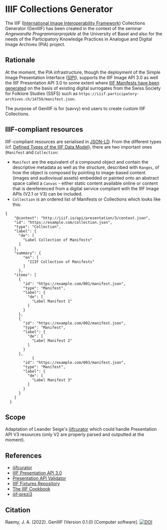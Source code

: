 # IIIF Collections Generator
The IIIF ([International Image Interoperability Framework](https://iiif.io/)) Collections Generator (GenIIIF) has been created in the context of the seminar _Angewandte Programmierprojekte_ at the University of Basel and also for the needs of the Participatory Knowledge Practices in Analogue and Digital Image Archives (PIA) project.

## Rationale
At the moment, the PIA infrastructure, though the deployment of the Simple Image Presentation Interface ([SIPI](https://sipi.io/)), supports the IIIF Image API 3.0 as well the IIIF Presentation API 3.0 to some extent where [IIIF Manifests have been generated](https://github.com/Participatory-Image-Archives/pia-iiif-manifest-host) on the basis of existing digital surrogates from the Swiss Society for Folklore Studies (SSFS) such as `https://iiif.participatory-archives.ch/14759/manifest.json`. 

The purpose of GenIIIF is for (savvy) end users to create custom IIIF Collections.

## IIIF-compliant resources
IIIF-compliant resources are serialised in [JSON-LD](https://json-ld.org/). From the different types (cf. [Defined Types of the IIIF Data Model](https://iiif.io/api/presentation/3.0/#21-defined-types)), there are two important ones (`Manifest` and `Collection`: 

- `Manifest` are the equivalent of a compound object and contain the descriptive metadata as well as the structure, described with `Ranges`, of how the object is composed by pointing to image-based content (images and audiovisual assets) embedded or painted onto an abstract space called a `Canvas` - either static content available online or content that is dereferenced from a digital service compliant with the IIIF Image APIs (V2.1 or V3) can be included.
- `Collection` is an ordered list of Manifests or Collections which looks like this: 

```
{
    "@context": "http://iiif.io/api/presentation/3/context.json",
    "id": "https://example.com/collection.json",
    "type": "Collection",
    "label": {
      "de": [
        "Label Collection of Manifests"
      ]
    },
    "summary": {
        "en": [
          "IIIF Collection of Manifests"
        ]
      },
    "items": [
      {
        "id": "https://example.com/001/manifest.json",
        "type": "Manifest",
        "label": {
          "de": [
            "Label Manifest 1"
          ]
        }
      },
      {
        "id": "https://example.com/002/manifest.json",
        "type": "Manifest",
        "label": {
          "de": [
            "Label Manifest 2"
          ]
        }
      },
            {
        "id": "https://example.com/003/manifest.json",
        "type": "Manifest",
        "label": {
          "de": [
            "Label Manifest 3"
          ]
        }
      }
    ]
  }
```

## Scope
Adaptation of Leander Seige's [iiifcurator](https://github.com/leanderseige/iiifcurator) which could handle Presentation API V3 resources (only V2 are properly parsed and outputted at the moment).

## References
- [iiifcurator](https://github.com/leanderseige/iiifcurator)
- [IIIF Presentation API 3.0](https://iiif.io/api/presentation/3.0/)
- [Presentation API Validator](https://presentation-validator.iiif.io/)
- [IIIF Fixtures Repository](https://fixtures.iiif.io/)
- [The IIIF Cookbook](https://iiif.io/api/cookbook/)
- [iiif-prezi3](https://github.com/iiif-prezi/iiif-prezi3)

## Citation
Raemy, J. A. (2022). GenIIIF (Version 0.1.0) [Computer software]. [![DOI](https://zenodo.org/badge/461769496.svg)](https://zenodo.org/badge/latestdoi/461769496)
